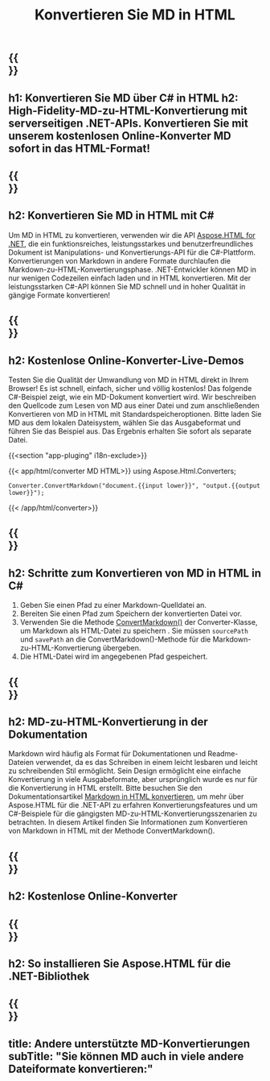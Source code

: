 ﻿---
translation: true
template: /templates/_template-conversion-child.md
title: Konvertieren Sie MD in HTML
description: C#-Beispielcode für die Umwandlung von MD in HTML. Verwenden Sie einfach die Konverter-API innerhalb von ASP.NET oder einer beliebigen .NET-Anwendung. Probieren Sie den Online-MD-zu-HTML-Konverter kostenlos aus!
url: /net/conversion/md-to-html/
family: html
platformtag: net
feature: conversion
informat: MD
outformat: HTML
otherformats: PDF DOCX JPEG BMP GIF PNG TIFF XPS
---

{{<section banner>}}
---
h1: Konvertieren Sie MD über C# in HTML
h2: High-Fidelity-MD-zu-HTML-Konvertierung mit serverseitigen .NET-APIs. Konvertieren Sie mit unserem kostenlosen Online-Konverter MD sofort in das HTML-Format!
---

{{<section overview>}}
---
h2: Konvertieren Sie MD in HTML mit C#
---

Um MD in HTML zu konvertieren, verwenden wir die API [Aspose.HTML for .NET](https://products.aspose.com/html/net/), die ein funktionsreiches, leistungsstarkes und benutzerfreundliches Dokument ist Manipulations- und Konvertierungs-API für die C#-Plattform. Konvertierungen von Markdown in andere Formate durchlaufen die Markdown-zu-HTML-Konvertierungsphase. .NET-Entwickler können MD in nur wenigen Codezeilen einfach laden und in HTML konvertieren. Mit der leistungsstarken C#-API können Sie MD schnell und in hoher Qualität in gängige Formate konvertieren!

{{<section demos>}}
---
h2: Kostenlose Online-Konverter-Live-Demos
---

Testen Sie die Qualität der Umwandlung von MD in HTML direkt in Ihrem Browser! Es ist schnell, einfach, sicher und völlig kostenlos! Das folgende C#-Beispiel zeigt, wie ein MD-Dokument konvertiert wird. Wir beschreiben den Quellcode zum Lesen von MD aus einer Datei und zum anschließenden Konvertieren von MD in HTML mit Standardspeicheroptionen. Bitte laden Sie MD aus dem lokalen Dateisystem, wählen Sie das Ausgabeformat und führen Sie das Beispiel aus. Das Ergebnis erhalten Sie sofort als separate Datei.

{{<section "app-pluging" i18n-exclude>}}

{{< app/html/converter MD HTML>}}
using Aspose.Html.Converters;

    Converter.ConvertMarkdown("document.{{input lower}}", "output.{{output lower}}");   
{{< /app/html/converter>}} 


{{<section steps>}}
---
h2: Schritte zum Konvertieren von MD in HTML in C#
---
1. Geben Sie einen Pfad zu einer Markdown-Quelldatei an.
1. Bereiten Sie einen Pfad zum Speichern der konvertierten Datei vor.
1. Verwenden Sie die Methode [ConvertMarkdown()](https://apireference.aspose.com/html/net/aspose.html.converters.converter/convertmarkdown/methods/7) der Converter-Klasse, um Markdown als HTML-Datei zu speichern . Sie müssen `sourcePath` und `savePath` an die ConvertMarkdown()-Methode für die Markdown-zu-HTML-Konvertierung übergeben.
1. Die HTML-Datei wird im angegebenen Pfad gespeichert.




{{<section documentation>}}
---
h2: MD-zu-HTML-Konvertierung in der Dokumentation
---

Markdown wird häufig als Format für Dokumentationen und Readme-Dateien verwendet, da es das Schreiben in einem leicht lesbaren und leicht zu schreibenden Stil ermöglicht. Sein Design ermöglicht eine einfache Konvertierung in viele Ausgabeformate, aber ursprünglich wurde es nur für die Konvertierung in HTML erstellt. Bitte besuchen Sie den Dokumentationsartikel [Markdown in HTML konvertieren](https://docs.aspose.com/html/net/converting-between-formats/markdown-to-html/), um mehr über Aspose.HTML für die .NET-API zu erfahren Konvertierungsfeatures und um C#-Beispiele für die gängigsten MD-zu-HTML-Konvertierungsszenarien zu betrachten. In diesem Artikel finden Sie Informationen zum Konvertieren von Markdown in HTML mit der Methode ConvertMarkdown().

{{<section online-converters>}}
---
h2: Kostenlose Online-Konverter
---

{{<section get-started>}}
---
h2: So installieren Sie Aspose.HTML für die .NET-Bibliothek
---

{{<section other-conversions>}}
---
title: Andere unterstützte MD-Konvertierungen
subTitle: "Sie können MD auch in viele andere Dateiformate konvertieren:"
---